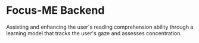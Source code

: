 # Focus-ME Backend

Assisting and enhancing the user's reading comprehension ability through a learning model that tracks the user's gaze and assesses concentration.
